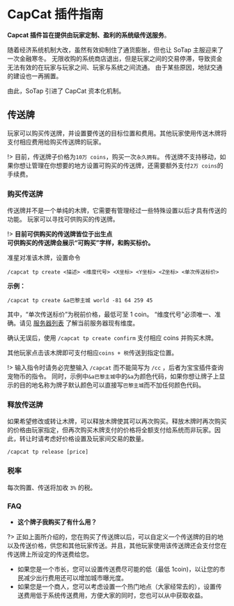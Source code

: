 # CapCat 插件指南

**Capcat 插件旨在提供由玩家定制、盈利的系统级传送服务**。

随着经济系统机制大改，虽然有效抑制住了通货膨胀，但也让 SoTap 主服迎来了一次金融寒冬。
无限收购的系统商店退出，但是玩家之间的交易停滞，导致资金无法有效的在玩家与玩家之间、玩家与系统之间流通。
由于某些原因，地狱交通的建设也一再搁置。

由此，SoTap 引进了 CapCat 资本化机制。

## 传送牌

玩家可以购买传送牌，并设置要传送的目标位置和费用。其他玩家使用传送木牌将支付相应费用给购买传送牌的玩家。

!> 目前，传送牌子价格为`10万 coins`，购买一次`永久拥有`。
传送牌不支持移动，如果你想让管理在你想要的地方设置可购买的传送牌，还需要额外支付`2万 coins`的手续费。

### 购买传送牌

传送牌并不是一个单纯的木牌，它需要有管理经过一些特殊设置以后才具有传送的功能。
玩家可以寻找可供购买的传送牌。

!> **目前可供购买的传送牌皆位于出生点<br>可供购买的传送牌会展示“可购买”字样，和购买标价。**

准星对准该木牌，设置命令

```minecraft
/capcat tp create <描述> <维度代号> <X坐标> <Y坐标> <Z坐标> <单次传送标价>
```

**示例：**

```minecraft
/capcat tp create &a巴黎主城 world -81 64 259 45
```

其中，“单次传送标价”为税前价格，最低可至 1 coin。
“维度代号”必须唯一、准确。请见 [服务器列表](getting-started/server-network) 了解当前服务器现有维度。

确认无误后，使用 `/capcat tp create confirm` 支付相应 coins 并购买木牌。

其他玩家点击该木牌即可支付相应`coins + 税`传送到指定位置。

!> 输入指令时请务必完整输入 `/capcat` 而不能简写为 `/cc` ，后者为宝宝插件查询宠物币的指令。
同时，示例中`&a巴黎主城`中的`&a`为颜色代码，如果你想让牌子上显示的目的地名称为牌子默认颜色可以直接写`巴黎主城`而不加任何颜色代码。

### 释放传送牌

如果希望修改或转让木牌，可以释放木牌使其可以再次购买。释放木牌时再次购买的价格由玩家指定，但再次购买木牌支付的价格将全额支付给系统而非玩家。因此，转让时请考虑好价格设置及玩家间交易的数量。

```minecraft
/capcat tp release [price]
```

### 税率

每次购置、传送将加收 `3%` 的税。

### FAQ

- **这个牌子我购买了有什么用？**

?> 正如上面所介绍的，您在购买了传送牌以后，可以自定义一个传送牌的目的地以及传送价格，供您和其他玩家传送。并且，其他玩家使用该传送牌还会支付您在传送牌上所设定的传送费给您。

- 如果您是一个市长，您可以设置传送费尽可能的低（最低 1coin)，以让您的市民减少出行费用还可以增加城市曝光度。
- 如果您是一个商人，您可以考虑设置一个热门地点（大家经常去的），设置传送费用低于系统传送费用，方便大家的同时，您也可以从中获取收益。
